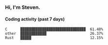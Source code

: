 ### Hi, I'm Steven.

#### Coding activity (past 7 days)
```
C      ▓▓▓▓▓▓▓▓▓▓▓▓▓▓▓▓▓▓▓▓▓▓▓▓▓▓▓▓▓▓  61.48%
other  ▓▓▓▓▓▓▓▓▓▓▓▓                    26.37%
Rust   ▓▓▓▓▓                           12.15%
```
